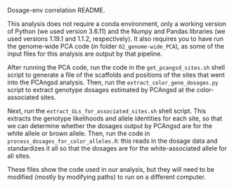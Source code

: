 Dosage-env correlation README. 

This analysis does not require a conda environment, only a working version of Python (we used version 3.6.11) and the Numpy and Pandas libraries (we used versions 1.19.1 and 1.1.2, respectively). It also requires you to have run the genome-wide PCA code (in folder `02_genome-wide_PCA`), as some of the input files for this analysis are output by that pipeline. 

After running the PCA code, run the code in the `get_pcangsd_sites.sh` shell script to generate a file of the scaffolds and positions of the sites that went into the PCAngsd analysis. Then, run the `extract_color_gene_dosages.py` script to extract genotype dosages estimated by PCAngsd at the color-associated sites. 

Next, run the `extract_GLs_for_associated_sites.sh` shell script. This extracts the genotype likelihoods and allele identities for each site, so that we can determine whether the dosages output by PCAngsd are for the white allele or brown allele. Then, run the code in `process_dosages_for_color_alleles.R`: this reads in the dosage data and standardizes it all so that the dosages are for the white-associated allele for all sites. 






These files show the code used in our analysis, but they will need to be modified (mostly by modifying paths) to run on a different computer. 
